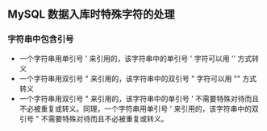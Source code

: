 ## MySQL 数据入库时特殊字符的处理

### 字符串中包含引号

- 一个字符串用单引号 ' 来引用的，该字符串中的单引号 ' 字符可以用 '' 方式转义
- 一个字符串用双引号 " 来引用的，该字符串中的双引号 " 字符可以用 "" 方式转义
- 一个字符串用双引号 " 来引用的，该字符串中的单引号 ' 不需要特殊对待而且不必被重复或转义。同理，一个字符串用单引号 ' 来引用的，该字符串中的双引号 " 不需要特殊对待而且不必被重复或转义。